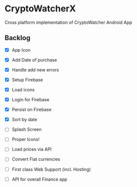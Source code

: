 # CryptoWatcherX

Cross platform implementation of CryptoWatcher Android App

## Backlog

- [x] App Icon
- [x] Add Date of purchase
- [x] Handle add new errors
- [x] Setup Firebase
- [x] Load icons
- [x] Login for Firebase
- [x] Persist on Firebase
- [x] Sort by date
- [ ] Splash Screen
- [ ] Proper Icons!

- [ ] Load prices via API
- [ ] Convert Fiat currencies
  
- [ ] First class Web Support (incl. Hosting)
- [ ] API for overall Finance app


